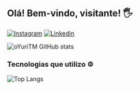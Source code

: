 ## Olá! Bem-vindo, visitante! 🖐️

[![Instagram](https://img.shields.io/badge/Instagram-E4405F?style=for-the-badge&logo=instagram&logoColor=white)](https://www.instagram.com/yuritofanoo/)
[![Linkedin](https://img.shields.io/badge/LinkedIn-0077B5?style=for-the-badge&logo=linkedin&logoColor=white)](https://www.linkedin.com/in/yuri-tofano-7b02a4177/)

![oYuriTM GitHub stats](https://github-readme-stats.vercel.app/api?username=oYuriTM&show_icons=true&theme=aura&count_private=true)
### Tecnologias que utilizo ⚙
![Top Langs](https://github-readme-stats.vercel.app/api/top-langs/?username=oYuriTM&layout=compact)
